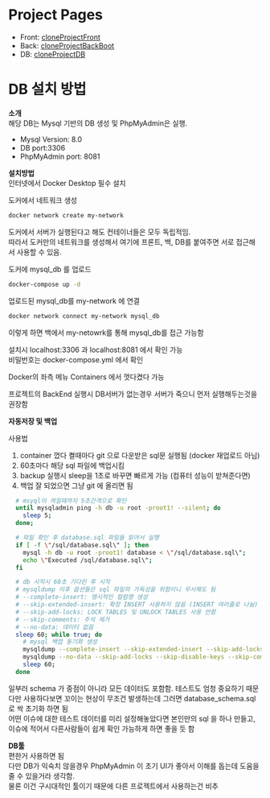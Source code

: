 # Project Pages<br>

- Front: [cloneProjectFront](https://github.com/laeongmulti/cloneProjectFront)<br>
- Back: [cloneProjectBackBoot](https://github.com/laeongmulti/cloneProjectBackBoot)<br>
- DB: [cloneProjectDB](https://github.com/laeongmulti/cloneProjectDB)<br>

# DB 설치 방법<br>

**소개**<br> 해당 DB는 Mysql 기반의 DB 생성 및 PhpMyAdmin은 실행.<br>

- Mysql Version: 8.0<br>
- DB port:3306<br>
- PhpMyAdmin port: 8081<br>

**설치방법**<br> 인터넷에서 Docker Desktop 필수 설치<br>

도커에서 네트워크 생성<br>

```bash
docker network create my-network
```

도커에서 서버가 실행된다고 해도 컨테이너들은 모두 독립적임.<br> 따라서 도커만의 네트워크를 생성해서 여기에 프론트, 백, DB를 붙여주면 서로 접근해서 사용할 수 있음.<br>

도커에 mysql_db 를 업로드<br>

```bash
docker-compose up -d
```

업로드된 mysql_db를 my-network 에 연결

```bash
docker network connect my-network mysql_db
```

이렇게 하면 백에서 my-netowrk를 통해 mysql_db를 접근 가능함<br>

설치시 localhost:3306 과 localhost:8081 에서 확인 가능<br> 비밀번호는 docker-compose.yml 에서 확인<br>

Docker의 좌측 메뉴 Containers 에서 껏다켰다 가능<br>

프로젝트의 BackEnd 실행시 DB서버가 없는경우 서버가 죽으니 먼저 실행해두는것을 권장함<br>

**자동저장 및 백업**<br>

사용법<br>

1. container 껐다 켤때마다 git 으로 다운받은 sql문 실행됨 (docker 재업로드 아님)
2. 60초마다 해당 sql 파일에 백업시킴
3. backup 실행시 sleep을 1초로 바꾸면 빠르게 가능 (컴퓨터 성능이 받쳐준다면)
4. 백업 잘 되었으면 그냥 git 에 올리면 됨

```bash
  # msyql이 켜질때까지 5초간격으로 확인
  until mysqladmin ping -h db -u root -proot1! --silent; do
    sleep 5;
  done;

  # 파일 확인 후 database.sql 파일들 읽어서 실행
  if [ -f \"/sql/database.sql\" ]; then
    mysql -h db -u root -proot1! database < \"/sql/database.sql\";
    echo \"Executed /sql/database.sql\";
  fi
```

```bash
  # db 시작시 60초 기다린 후 시작
  # mysqldump 이후 옵션들은 sql 파일의 가독성을 위함이니 무시해도 됨
  # --complete-insert: 명시적인 컬럼명 생성
  # --skip-extended-insert: 확장 INSERT 사용하지 않음 (INSERT 여러줄로 나뉨)
  # --skip-add-locks: LOCK TABLES 및 UNLOCK TABLES 사용 안함
  # --skip-comments: 주석 제거
  # --no-data: 데이터 없음
  sleep 60; while true; do
    # mysql 백업 동기화 생성
    mysqldump --complete-insert --skip-extended-insert --skip-add-locks --skip-disable-keys --skip-comments -h db -u root -proot1! database > /backup/database.sql;
    mysqldump --no-data --skip-add-locks --skip-disable-keys --skip-comments -h db -u root -proot1! database > /backup/database_schema.sql;
    sleep 60;
  done
```

일부러 schema 가 중점이 아니라 모든 데이터도 포함함. 테스트도 엄청 중요하기 때문<br> 다만 사용하다보면 꼬이는 현상이 무조건 발생하는데 그러면 database_schema.sql 로 싹 초기화 하면 됨<br> 어떤 이슈에 대한 테스트 데이터를 미리 설정해놓았다면 본인만의 sql 을 하나 만들고, 이슈에 적어서 다른사람들이 쉽게 확인 가능하게 하면 좋을 듯 함<br>

**DB툴**<br> 편한거 사용하면 됨<br> 다만 DB가 익숙치 않을경우 PhpMyAdmin 이 초기 UI가 좋아서 이해를 돕는데 도움을 줄 수 있을거라 생각함.<br> 물론 이건 구시대적인 툴이기 때문에 다른 프로젝트에서 사용하는건 비추<br>
